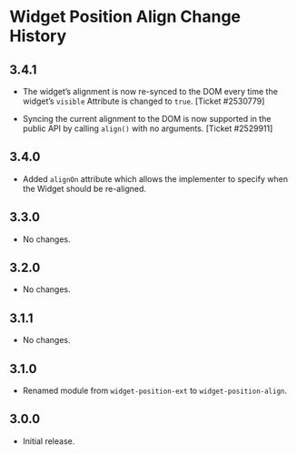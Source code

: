 Widget Position Align Change History
====================================

3.4.1
-----

-   The widget’s alignment is now re-synced to the DOM every time the widget’s `visible` Attribute is changed to `true`. \[Ticket \#2530779\]

-   Syncing the current alignment to the DOM is now supported in the public API by calling `align()` with no arguments. \[Ticket \#2529911\]

3.4.0
-----

-   Added `alignOn` attribute which allows the implementer to specify when the Widget should be re-aligned.

3.3.0
-----

-   No changes.

3.2.0
-----

-   No changes.

3.1.1
-----

-   No changes.

3.1.0
-----

-   Renamed module from `widget-position-ext` to `widget-position-align`.

3.0.0
-----

-   Initial release.
